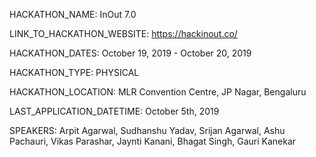 HACKATHON_NAME: InOut 7.0

LINK_TO_HACKATHON_WEBSITE: https://hackinout.co/

HACKATHON_DATES: October 19, 2019 - October 20, 2019

HACKATHON_TYPE: PHYSICAL

HACKATHON_LOCATION: MLR Convention Centre, JP Nagar, Bengaluru

LAST_APPLICATION_DATETIME: October 5th, 2019

SPEAKERS: Arpit Agarwal, Sudhanshu Yadav, Srijan Agarwal, Ashu Pachauri, Vikas Parashar, Jaynti Kanani, Bhagat Singh, Gauri Kanekar
